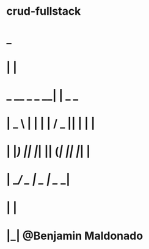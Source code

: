 # crud-fullstack

#                     _     
#                    | |
#   _ __   _   _   __| | _   _
#  |  _ \ | | | | / _  || | | |
#  | |_) || |_| || (_| || |_| |
#  |  __/  \__ _| \__ _| \__ _|
#  | |
#  |_| @Benjamin Maldonado

